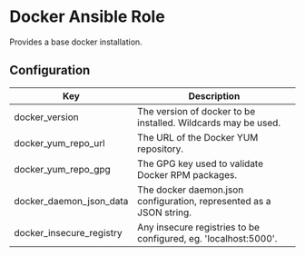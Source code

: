 # Docker Ansible Role
Provides a base docker installation.

## Configuration
| Key | Description |
|-----|-------------|
| docker_version           | The version of docker to be installed. Wildcards may be used. |
| docker_yum_repo_url      | The URL of the Docker YUM repository. |
| docker_yum_repo_gpg      | The GPG key used to validate Docker RPM packages. |
| docker_daemon_json_data  | The docker daemon.json configuration, represented as a JSON string. |
| docker_insecure_registry | Any insecure registries to be configured, eg. 'localhost:5000'. |
